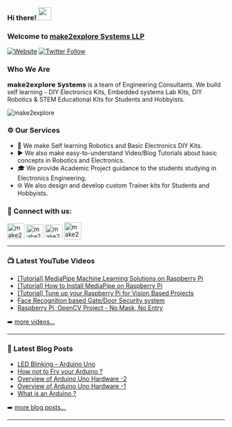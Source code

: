 ### Hi there! <img src="https://user-images.githubusercontent.com/42378118/110234147-e3259600-7f4e-11eb-95be-0c4047144dea.gif" width="30">

### Welcome to [make2explore Systems LLP][website]

[![Website](https://img.shields.io/website?label=make2explore.com&style=for-the-badge&url=https%3A%2F%2Fmake2explore.com)](https://make2explore.com)
[![Twitter Follow](https://img.shields.io/twitter/follow/make2explore?color=1DA1F2&logo=twitter&style=for-the-badge)](https://twitter.com/intent/follow?original_referer=https%3A%2F%2Fgithub.com%2Fmake2explore&screen_name=make2explore)


### Who We Are

𝗺𝗮𝗸𝗲𝟮𝗲𝘅𝗽𝗹𝗼𝗿𝗲 𝗦𝘆𝘀𝘁𝗲𝗺𝘀 is a team of Engineering Consultants. We build self learning - DIY Electronics Kits, Embedded systems Lab Kits, DIY Robotics & STEM Educational Kits for Students and Hobbyists.

<p align="left"> <img src="https://komarev.com/ghpvc/?username=make2explore&label=Profile%20views&color=0e75b6&style=flat" alt="make2explore" /> </p>

### ⚙ Our Services

- 🤖 We make Self learning Robotics and Basic Electronics DIY Kits.
- ▶️ We also make easy-to-understand Video/Blog Tutorials about basic concepts in Robotics and Electronics.
- 🎓 We provide Academic Project guidance to the students studying in Electronics Engineering.
- 🌐 We also design and develop custom Trainer kits for Students and Hobbyists.


### 🔗 Connect with us:

<p align="left">
<a href="https://twitter.com/make2explore" target="blank"><img align="center" src="https://raw.githubusercontent.com/rahuldkjain/github-profile-readme-generator/master/src/images/icons/Social/twitter.svg" alt="make2explore" height="36" width="40" /></a>
<a href="https://fb.com/make2explore" target="blank"><img align="center" src="https://raw.githubusercontent.com/rahuldkjain/github-profile-readme-generator/master/src/images/icons/Social/facebook.svg" alt="make2explore" height="30" width="40" /></a>
<a href="https://instagram.com/make2explore" target="blank"><img align="center" src="https://raw.githubusercontent.com/rahuldkjain/github-profile-readme-generator/master/src/images/icons/Social/instagram.svg" alt="make2explore" height="30" width="40" /></a>
<a href="https://www.youtube.com/c/make2explore" target="blank"><img align="center" src="https://raw.githubusercontent.com/rahuldkjain/github-profile-readme-generator/master/src/images/icons/Social/youtube.svg" alt="make2explore" height="40" width="40" /></a>

---

### 📺 Latest YouTube Videos

<!-- YOUTUBE:START -->
- [[Tutorial] MediaPipe Machine Learning Solutions on Raspberry Pi](https://www.youtube.com/watch?v=9_Z08_bVzQo)
- [[Tutorial] How to Install MediaPipe on Raspberry Pi](https://www.youtube.com/watch?v=mlwEJkrHBL8)
- [[Tutorial] Tune up your Raspberry Pi for Vision Based Projects](https://www.youtube.com/watch?v=00c2GTpRaU8)
- [Face Recognition based Gate/Door Security system](https://www.youtube.com/watch?v=-rflpISvjIs)
- [Raspberry Pi, OpenCV Project - No Mask,  No Entry](https://www.youtube.com/watch?v=_LpEh1rEYm4)
<!-- YOUTUBE:END -->

➡️ [more videos...](https://youtube.com/make2explore)

---

### 📕 Latest Blog Posts

<!-- BLOG-POST-LIST:START -->
- [LED Blinking – Arduino Uno](https://blog.make2explore.com/led-blinking-arduino-uno/)
- [How not to Fry your Arduino ?](https://blog.make2explore.com/how-not-to-fry-your-arduino/)
- [Overview of Arduino Uno Hardware -2](https://blog.make2explore.com/overview-of-arduino-uno-hardware-2/)
- [Overview of Arduino Uno Hardware -1](https://blog.make2explore.com/overview-of-arduino-uno-hardware-1/)
- [What is an Arduino ?](https://blog.make2explore.com/what-is-an-arduino/)
<!-- BLOG-POST-LIST:END -->

➡️ [more blog posts...](https://blog.make2explore.com/)

---

[website]: https://make2explore.com
[twitter]: https://twitter.com/make2explore
[youtube]: https://youtube.com/make2explore
[instagram]: https://instagram.com/make2explore
[facebook]: https://facebook.com/make2explore
